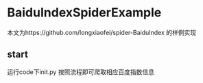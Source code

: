 # BaiduIndexSpiderExample
本文为https://github.com/longxiaofei/spider-BaiduIndex 的样例实现
## start
运行code下init.py 按照流程即可爬取相应百度指数信息
